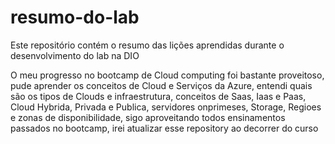 # resumo-do-lab
Este repositório contém o resumo das lições aprendidas durante o desenvolvimento do lab na DIO


O meu progresso no bootcamp de Cloud computing foi bastante proveitoso, pude aprender os conceitos de Cloud e Serviços da Azure, entendi quais são os tipos de Clouds e infraestrutura, conceitos de Saas, Iaas e Paas, Cloud Hybrida, Privada e Publica, servidores onprimeses, Storage, Regioes e zonas de disponibilidade, sigo aproveitando todos ensinamentos passados no bootcamp, irei atualizar esse repository ao decorrer do curso
